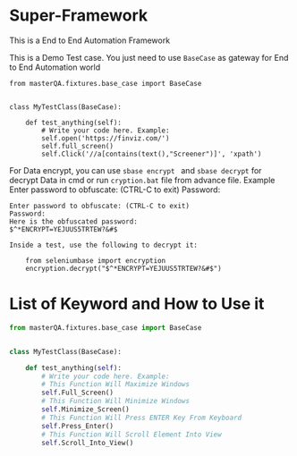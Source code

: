 # Super-Framework
This is a End to End Automation Framework

This is a Demo Test case. You just need to use `BaseCase` as gateway for End to End Automation world

```
from masterQA.fixtures.base_case import BaseCase


class MyTestClass(BaseCase):

    def test_anything(self):
        # Write your code here. Example:
        self.open('https://finviz.com/')
        self.full_screen()
        self.Click('//a[contains(text(),"Screener")]', 'xpath')
```

For Data encrypt, you can use `sbase encrypt ` and `sbase decrypt` for decrypt Data in cmd or run `cryption.bat` file from advance file.
Example
Enter password to obfuscate: (CTRL-C to exit)
Password:
```
Enter password to obfuscate: (CTRL-C to exit)
Password:
Here is the obfuscated password:
$^*ENCRYPT=YEJUUS5TRTEW?&#$

Inside a test, use the following to decrypt it:

    from seleniumbase import encryption
    encryption.decrypt("$^*ENCRYPT=YEJUUS5TRTEW?&#$")
```

# List of Keyword and How to Use it

```python
from masterQA.fixtures.base_case import BaseCase


class MyTestClass(BaseCase):

    def test_anything(self):
        # Write your code here. Example:
        # This Function Will Maximize Windows
        self.Full_Screen()
        # This Function Will Minimize Windows
        self.Minimize_Screen()
        # This Function Will Press ENTER Key From Keyboard
        self.Press_Enter()
        # This Function Will Scroll Element Into View
        self.Scroll_Into_View()
        
```

